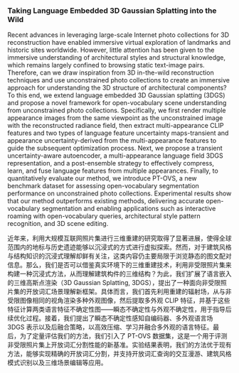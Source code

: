 ### Taking Language Embedded 3D Gaussian Splatting into the Wild

Recent advances in leveraging large-scale Internet photo collections for 3D reconstruction have enabled immersive virtual exploration of landmarks and historic sites worldwide. However, little attention has been given to the immersive understanding of architectural styles and structural knowledge, which remains largely confined to browsing static text-image pairs. Therefore, can we draw inspiration from 3D in-the-wild reconstruction techniques and use unconstrained photo collections to create an immersive approach for understanding the 3D structure of architectural components? To this end, we extend language embedded 3D Gaussian splatting (3DGS) and propose a novel framework for open-vocabulary scene understanding from unconstrained photo collections. Specifically, we first render multiple appearance images from the same viewpoint as the unconstrained image with the reconstructed radiance field, then extract multi-appearance CLIP features and two types of language feature uncertainty maps-transient and appearance uncertainty-derived from the multi-appearance features to guide the subsequent optimization process. Next, we propose a transient uncertainty-aware autoencoder, a multi-appearance language field 3DGS representation, and a post-ensemble strategy to effectively compress, learn, and fuse language features from multiple appearances. Finally, to quantitatively evaluate our method, we introduce PT-OVS, a new benchmark dataset for assessing open-vocabulary segmentation performance on unconstrained photo collections. Experimental results show that our method outperforms existing methods, delivering accurate open-vocabulary segmentation and enabling applications such as interactive roaming with open-vocabulary queries, architectural style pattern recognition, and 3D scene editing.

近年来，利用大规模互联网照片集进行三维重建的研究取得了显著进展，使得全球范围内的地标与历史遗迹能够以沉浸式的方式进行虚拟探索。然而，对于建筑风格与结构知识的沉浸式理解却鲜有关注，这类内容仍主要局限于浏览静态的图文配对信息。那么，我们是否可以借鉴真实环境下的三维重建技术，利用非受限照片集来构建一种沉浸式方法，从而理解建筑构件的三维结构？为此，我们扩展了语言嵌入的三维高斯点渲染（3D Gaussian Splatting, 3DGS），提出了一种面向非受限照片集的开放词汇场景理解新框架。具体而言，我们首先利用重建的辐射场，从与非受限图像相同的视角渲染多种外观图像，然后提取多外观 CLIP 特征，并基于这些特征计算两类语言特征不确定性图——瞬态不确定性与外观不确定性，用于指导后续优化过程。接着，我们提出了瞬态不确定性感知自编码器、多外观语言场 3DGS 表示以及后融合策略，以高效压缩、学习并融合多外观的语言特征。最后，为了定量评估我们的方法，我们引入了 PT-OVS 数据集，这是一个用于评测非受限照片集上开放词汇分割性能的新基准。实验结果表明，我们的方法优于现有方法，能够实现精确的开放词汇分割，并支持开放词汇查询的交互漫游、建筑风格模式识别以及三维场景编辑等应用。
